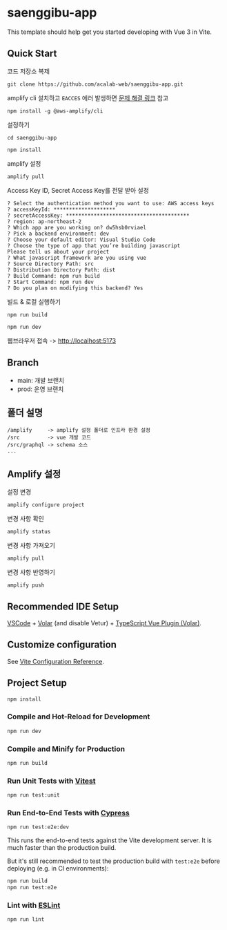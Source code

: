 # saenggibu-app

This template should help get you started developing with Vue 3 in Vite.

## Quick Start
코드 저장소 복제

``` 
git clone https://github.com/acalab-web/saenggibu-app.git
```

amplify cli 설치하고 `EACCES` 에러 발생하면 [문제 해결 링크](https://docs.npmjs.com/resolving-eacces-permissions-errors-when-installing-packages-globally) 참고
```
npm install -g @aws-amplify/cli
```

설정하기
```
cd saenggibu-app

npm install
```

amplify 설정
```
amplify pull
```

Access Key ID, Secret Access Key를 전달 받아 설정
```
? Select the authentication method you want to use: AWS access keys
? accessKeyId: ********************
? secretAccessKey: ****************************************
? region: ap-northeast-2
? Which app are you working on? dw5hsb0rviael
? Pick a backend environment: dev
? Choose your default editor: Visual Studio Code
? Choose the type of app that you’re building javascript
Please tell us about your project
? What javascript framework are you using vue
? Source Directory Path: src
? Distribution Directory Path: dist
? Build Command: npm run build
? Start Command: npm run dev
? Do you plan on modifying this backend? Yes
```

빌드 & 로컬 실행하기
```
npm run build

npm run dev
```

웹브라우저 접속 -> [http://localhost:5173](http://localhost:5173)


## Branch

- main: 개발 브랜치
- prod: 운영 브랜치

## 폴더 설명

```
/amplify     -> amplify 설정 폴더로 인프라 환경 설정
/src         -> vue 개발 코드
/src/graphql -> schema 소스
...
```

## Amplify 설정

설정 변경
```
amplify configure project
```

변경 사항 확인
```
amplify status
```
변경 사항 가져오기 
```
amplify pull
```
변경 사항 반영하기  
```
amplify push
```
## Recommended IDE Setup

[VSCode](https://code.visualstudio.com/) + [Volar](https://marketplace.visualstudio.com/items?itemName=Vue.volar) (and disable Vetur) + [TypeScript Vue Plugin (Volar)](https://marketplace.visualstudio.com/items?itemName=Vue.vscode-typescript-vue-plugin).

## Customize configuration

See [Vite Configuration Reference](https://vitejs.dev/config/).

## Project Setup

```sh
npm install
```

### Compile and Hot-Reload for Development

```sh
npm run dev
```

### Compile and Minify for Production

```sh
npm run build
```

### Run Unit Tests with [Vitest](https://vitest.dev/)

```sh
npm run test:unit
```

### Run End-to-End Tests with [Cypress](https://www.cypress.io/)

```sh
npm run test:e2e:dev
```

This runs the end-to-end tests against the Vite development server.
It is much faster than the production build.

But it's still recommended to test the production build with `test:e2e` before deploying (e.g. in CI environments):

```sh
npm run build
npm run test:e2e
```

### Lint with [ESLint](https://eslint.org/)

```sh
npm run lint
```
